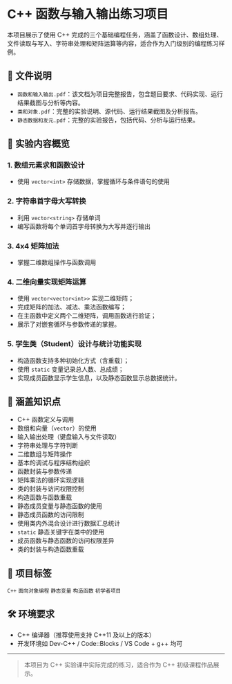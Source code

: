 # C++ 函数与输入输出练习项目

本项目展示了使用 C++ 完成的三个基础编程任务，涵盖了函数设计、数组处理、文件读取与写入、字符串处理和矩阵运算等内容，适合作为入门级别的编程练习样例。

## 📁 文件说明

- `函数和输入输出.pdf`：该文档为项目完整报告，包含题目要求、代码实现、运行结果截图与分析等内容。
- `类和对象.pdf`：完整的实验说明、源代码、运行结果截图及分析报告。
- `静态数据和友元.pdf`：完整的实验报告，包括代码、分析与运行结果。

## 🧪 实验内容概览

### 1. 数组元素求和函数设计
- 使用 `vector<int>` 存储数据，掌握循环与条件语句的使用
### 2. 字符串首字母大写转换
- 利用 `vector<string>` 存储单词
- 编写函数将每个单词首字母转换为大写并逐行输出
### 3. 4x4 矩阵加法
- 掌握二维数组操作与函数调用
### 4. 二维向量实现矩阵运算
- 使用 `vector<vector<int>>` 实现二维矩阵；
- 完成矩阵的加法、减法、乘法函数编写；
- 在主函数中定义两个二维矩阵，调用函数进行验证；
- 展示了对嵌套循环与参数传递的掌握。
### 5. 学生类（Student）设计与统计功能实现
- 构造函数支持多种初始化方式（含重载）；
- 使用 `static` 变量记录总人数、总成绩；
- 实现成员函数显示学生信息，以及静态函数显示总数据统计。

## 🎯 涵盖知识点
- C++ 函数定义与调用
- 数组和向量（`vector`）的使用
- 输入输出处理（键盘输入与文件读取）
- 字符串处理与字符判断
- 二维数组与矩阵操作
- 基本的调试与程序结构组织
- 函数封装与参数传递
- 矩阵乘法的循环实现逻辑
- 类的封装与访问权限控制
- 构造函数与函数重载
- 静态成员变量与静态函数的使用
- 静态成员函数的访问限制
- 使用类内外混合设计进行数据汇总统计
- `static` 静态关键字在类中的使用
- 成员函数与静态函数的访问权限差异
- 类的封装与构造函数重载

## 📌 项目标签
`C++` `面向对象编程` `静态变量` `构造函数` `初学者项目`

## 🛠️ 环境要求
- C++ 编译器（推荐使用支持 C++11 及以上的版本）
- 开发环境如 Dev-C++ / Code::Blocks / VS Code + g++ 均可

---

> 本项目为 C++ 实验课中实际完成的练习，适合作为 C++ 初级课程作品展示。
